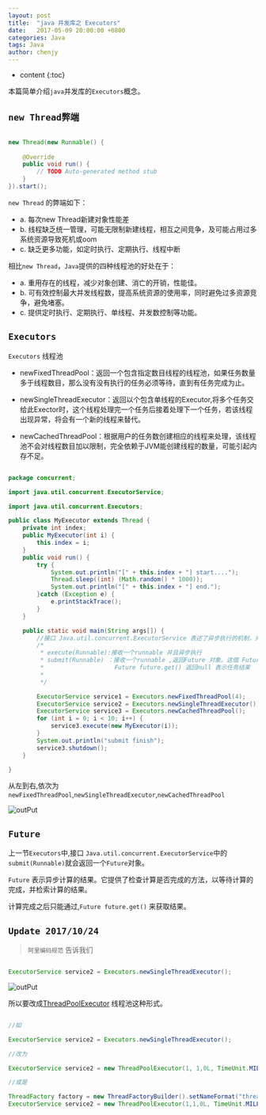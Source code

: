 ```yaml
---
layout: post
title:  "java 并发库之 Executors"
date:   2017-05-09 20:00:00 +0800
categories: Java 
tags: Java
author: chenjy
---
```




* content
{:toc}





本篇简单介绍`java`并发库的`Executors`概念。

## `new Thread弊端`

```java

new Thread(new Runnable() {
 
	@Override
	public void run() {
		// TODO Auto-generated method stub
	}
}).start();

```

`new Thread` 的弊端如下：

* a. 每次new Thread新建对象性能差
* b. 线程缺乏统一管理，可能无限制新建线程，相互之间竞争，及可能占用过多系统资源导致死机或oom
* c. 缺乏更多功能，如定时执行、定期执行、线程中断

相比`new Thread`，`Java`提供的四种线程池的好处在于：

* a. 重用存在的线程，减少对象创建、消亡的开销，性能佳。
* b. 可有效控制最大并发线程数，提高系统资源的使用率，同时避免过多资源竞争，避免堵塞。
* c. 提供定时执行、定期执行、单线程、并发数控制等功能。

## `Executors`

`Executors` 线程池

* newFixedThreadPool：返回一个包含指定数目线程的线程池，如果任务数量多于线程数目，那么没有没有执行的任务必须等待，直到有任务完成为止。

* newSingleThreadExecutor：返回以个包含单线程的Executor,将多个任务交给此Exector时，这个线程处理完一个任务后接着处理下一个任务，若该线程出现异常，将会有一个新的线程来替代。

* newCachedThreadPool：根据用户的任务数创建相应的线程来处理，该线程池不会对线程数目加以限制，完全依赖于JVM能创建线程的数量，可能引起内存不足。

```java

package concurrent;

import java.util.concurrent.ExecutorService;

import java.util.concurrent.Executors;

public class MyExecutor extends Thread {
	private int index;
	public MyExecutor(int i) {
		this.index = i;
	}
	public void run() {
		try {
			System.out.println("[" + this.index + "] start....");
			Thread.sleep((int) (Math.random() * 1000));
			System.out.println("[" + this.index + "] end.");
		}catch (Exception e) {
			e.printStackTrace();
		}
	}

	public static void main(String args[]) {
		//接口 Java.util.concurrent.ExecutorService 表述了异步执行的机制，并且可以让任务在后台执行。
		/*
		 * execute(Runnable):接收一个runnable 并且异步执行
		 * submit(Runnable) ：接收一个runnable ,返回Future 对象。这個 Future 对象可以用于判断 Runnable 是否结束执行
		 *                    Future future.get() 返回null 表示任务结束 
		 * 
		 */

		ExecutorService service1 = Executors.newFixedThreadPool(4);
		ExecutorService service2 = Executors.newSingleThreadExecutor();  
		ExecutorService service3 = Executors.newCachedThreadPool();  
		for (int i = 0; i < 10; i++) {
			service3.execute(new MyExecutor(i));
		}
		System.out.println("submit finish");
		service3.shutdown();
	}

}


```

从左到右,依次为 `newFixedThreadPool`,`newSingleThreadExecutor`,`newCachedThreadPool`

![outPut](http://wx1.sinaimg.cn/mw690/c584f169gy1fibeu3n1kqj209f0a4aa3.jpg)


## `Future`

上一节`Executors`中,接口 `Java.util.concurrent.ExecutorService`中的`submit(Runnable)`就会返回一个`Future`对象。

`Future` 表示异步计算的结果。它提供了检查计算是否完成的方法，以等待计算的完成，并检索计算的结果。

计算完成之后只能通过,`Future future.get()` 来获取结果。


## `Update 2017/10/24 ` 

> `阿里编码规范` 告诉我们

```java

ExecutorService service2 = Executors.newSingleThreadExecutor();  

```

![outPut](http://wx4.sinaimg.cn/mw690/c584f169ly1fkt4ee84cyj20n20px0uq.jpg)


所以要改成[ThreadPoolExecutor](https://chenjy1225.github.io/2017/08/23/java-ThreadPoolExecutor/) 线程池这种形式。

```java

//如

ExecutorService service2 = Executors.newSingleThreadExecutor();  

//改为

ExecutorService service2 = new ThreadPoolExecutor(1, 1,0L, TimeUnit.MILLISECONDS,new LinkedBlockingQueue<Runnable>()));  

//或是

ThreadFactory factory = new ThreadFactoryBuilder().setNameFormat("thread-pool-%d").build();
ExecutorService service2 = new ThreadPoolExecutor(1,1,0L, TimeUnit.MILLISECONDS,new LinkedBlockingDeque<Runnable>(),factory);

```











